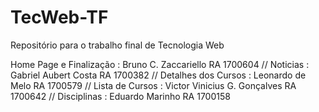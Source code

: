 # TecWeb-TF
Repositório para o trabalho final de Tecnologia Web

Home Page e Finalização : Bruno C. Zaccariello RA 1700604 //
Noticias : Gabriel Aubert Costa RA 1700382 //
Detalhes dos Cursos : Leonardo de Melo RA 1700579 //
Lista de Cursos : Victor Vinicius G. Gonçalves RA 1700642 //
Disciplinas : Eduardo Marinho RA 1700158
